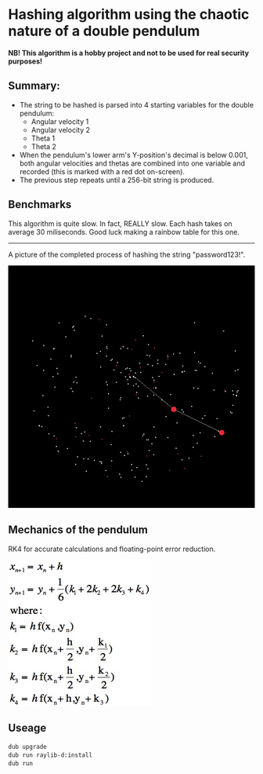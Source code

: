 # Hashing algorithm using the chaotic nature of a double pendulum

**NB! This algorithm is a hobby project and not to be used for real security purposes!**

## Summary:
* The string to be hashed is parsed into 4 starting variables for the double pendulum:
    - Angular velocity 1
    - Angular velocity 2
    - Theta 1
    - Theta 2
* When the pendulum's lower arm's Y-position's decimal is below 0.001, both angular velocities and thetas are combined into one variable and recorded (this is marked with a red dot on-screen).
* The previous step repeats until a 256-bit string is produced.

## Benchmarks
This algorithm is quite slow. In fact, REALLY slow. Each hash takes on average 30 miliseconds. Good luck making a rainbow table for this one.

---

A picture of the completed process of hashing the string "password123!".

![alt text](password123!.png "picture of password123!")



## Mechanics of the pendulum

RK4 for accurate calculations and floating-point error reduction.

<img alt="pilt" src="rk4.jpg">

## Useage
```sh
dub upgrade
dub run raylib-d:install
dub run
```